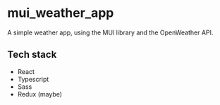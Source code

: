 # mui_weather_app

A simple weather app, using the MUI library and the OpenWeather API.

## Tech stack
- React
- Typescript
- Sass
- Redux (maybe)
